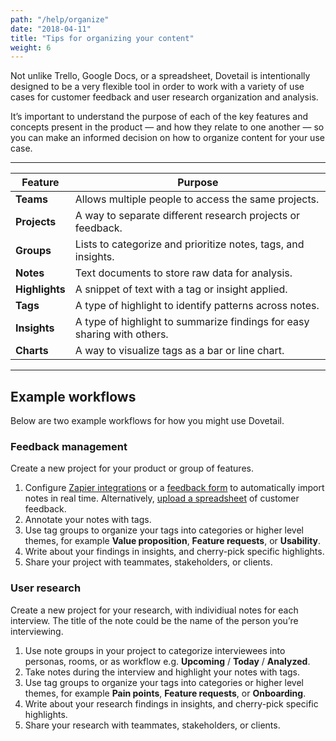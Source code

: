 ```yaml
---
path: "/help/organize"
date: "2018-04-11"
title: "Tips for organizing your content"
weight: 6
---
```


Not unlike Trello, Google Docs, or a spreadsheet, Dovetail is intentionally designed to be a very flexible tool in order to work with a variety of use cases for customer feedback and user research organization and analysis.

It’s important to understand the purpose of each of the key features and concepts present in the product — and how they relate to one another — so you can make an informed decision on how to organize content for your use case.

---

| Feature        | Purpose                                                                 |
| -------------- | ----------------------------------------------------------------------- |
| **Teams**      | Allows multiple people to access the same projects.                     |
| **Projects**   | A way to separate different research projects or feedback.              |
| **Groups**     | Lists to categorize and prioritize notes, tags, and insights.           |
| **Notes**      | Text documents to store raw data for analysis.                          |
| **Highlights** | A snippet of text with a tag or insight applied.                        |
| **Tags**       | A type of highlight to identify patterns across notes.                  |
| **Insights**   | A type of highlight to summarize findings for easy sharing with others. |
| **Charts**     | A way to visualize tags as a bar or line chart.                         |

---

## Example workflows

Below are two example workflows for how you might use Dovetail.

### Feedback management

Create a new project for your product or group of features.

1.  Configure [Zapier integrations](/help/zapier) or a [feedback form](/help/form-customize) to automatically import notes in real time. Alternatively, [upload a spreadsheet](/help/spreadsheet) of customer feedback.
1.  Annotate your notes with tags.
1.  Use tag groups to organize your tags into categories or higher level themes, for example **Value proposition**, **Feature requests**, or **Usability**.
1.  Write about your findings in insights, and cherry-pick specific highlights.
1.  Share your project with teammates, stakeholders, or clients.

### User research

Create a new project for your research, with individiual notes for each interview. The title of the note could be the name of the person you’re interviewing.

1.  Use note groups in your project to categorize interviewees into personas, rooms, or as workflow e.g. **Upcoming** / **Today** / **Analyzed**.
1.  Take notes during the interview and highlight your notes with tags.
1.  Use tag groups to organize your tags into categories or higher level themes, for example **Pain points**, **Feature requests**, or **Onboarding**.
1.  Write about your research findings in insights, and cherry-pick specific highlights.
1.  Share your research with teammates, stakeholders, or clients.
